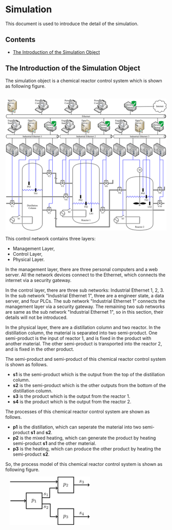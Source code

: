 # Simulation
This document is used to introduce the detail of the simulation.

## Contents
* [The Introduction of the Simulation Object](#Introduction)


<h2 id="Introduction">The Introduction of the Simulation Object</h2>

The simulation object is a chemical reactor control system which is shown as following figure.

&#8194;&#8194;<img src="/Figures/Structure.of.Reactor.Control.System.png" alt="Structure of Reactor Control System" />

This control network contains three layers:

* Management Layer,
* Control Layer,
* Physical Layer.

In the management layer, there are three personal computers and a web server. All the network devices connect to the Ethernet, which connects the internet via a security gateway.

In the control layer, there are three sub networks: Industrial Ethernet 1, 2, 3. In the sub network "Industrial Ethernet 1", three are a engineer state, a data server, and four PLCs. The sub network "Industrial Ethernet 1" connects the management layer via a security gateway. The remaining two sub networks are same as the sub network "Industrial Ethernet 1", so in this section, their details will not be introduced.

In the physical layer, there are a distillation column and two reactor. In the distillation column, the material is separated into two semi-product. One semi-product is the input of reactor 1, and is fixed in the product with another material. The other semi-product is transported into the reactor 2, and is fixed in the other product.

The semi-product and semi-product of this chemical reactor control system is shown as follows.

* **s1** is the semi-product which is the output from the top of the distillation column.
* **s2** is the semi-product which is the other outputs from the bottom of the distillation column. 
* **s3** is the product which is the output from the reactor 1.
* **s4** is the product which is the output from the reactor 2.

The processes of this chemical reactor control system are shown as follows.

* **p1** is the distillation, which can seperate the material into two semi-product **s1** and **s2**.
* **p2** is the mixed heating, which can generate the product by heating semi-product **s1** and the other material.
* **p3** is the heating, which can produce the other product by heating the semi-product **s2**.

So, the process model of this chemical reactor control system is shown as following figure.

&#8194;&#8194;<img src="/Figures/Process.Model.of.Reactor.Control.System.png" width = "250" alt="Process Model of Reactor Control System" />


